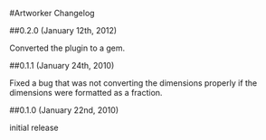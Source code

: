 #Artworker Changelog

##0.2.0 (January 12th, 2012)

Converted the plugin to a gem.

##0.1.1 (January 24th, 2010)

Fixed a bug that was not converting the dimensions properly if the dimensions were formatted as a fraction.

##0.1.0 (January 22nd, 2010)

initial release
